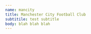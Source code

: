 ```yaml
---
name: mancity
title: Manchester City Football Club
subtitile: test subtitle
body: blah blah blah
---
```

